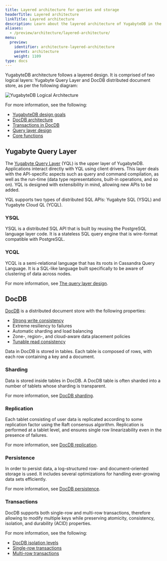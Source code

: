 ```yaml
---
title: Layered architecture for queries and storage
headerTitle: Layered architecture
linkTitle: Layered architecture
description: Learn about the layered architecture of YugabyteDB in the query layer and the storage layer.
aliases:
  - /preview/architecture/layered-architecture/
menu:
  preview:
    identifier: architecture-layered-architecture
    parent: architecture
    weight: 1109
type: docs
---
```


YugabyteDB architecture follows a layered design. It is comprised of two logical layers: Yugabyte Query Layer and DocDB distributed document store, as per the following diagram:

![YugabyteDB Logical Architecture](/images/architecture/yb-arch-new.png)

For more information, see the following:

* [YugabyteDB design goals](../design-goals/)
* [DocDB architecture](../docdb/)
* [Transactions in DocDB](../transactions/)
* [Query layer design](../query-layer/)
* [Core functions](../core-functions/)

## Yugabyte Query Layer

The [Yugabyte Query Layer](../query-layer/) (YQL) is the upper layer of YugabyteDB. Applications interact directly with YQL using client drivers. This layer deals with the API-specific aspects such as query and command compilation, as well as the run-time (data type representations, built-in operations, and so on). YQL is designed with extensibility in mind, allowing new APIs to be added.

YQL supports two types of distributed SQL APIs: Yugabyte SQL (YSQL) and Yugabyte Cloud QL (YCQL).

### YSQL

YSQL is a distributed SQL API that is built by reusing the PostgreSQL language layer code. It is a stateless SQL query engine that is wire-format compatible with PostgreSQL.

### YCQL

YCQL is a semi-relational language that has its roots in Cassandra Query Language. It is a SQL-like language built specifically to be aware of clustering of data across nodes.

For more information, see [The query layer design](../query-layer/overview/).

## DocDB

[DocDB](../docdb/) is a distributed document store with the following properties:

* [Strong write consistency](../docdb-replication/replication/#tablet-peers)
* Extreme resiliency to failures
* Automatic sharding and load balancing
* Zone-, region-, and cloud-aware data placement policies
* [Tunable read consistency](../docdb-replication/replication/#follower-reads)

Data in DocDB is stored in tables. Each table is composed of rows, with each row containing a key and a document.

### Sharding

Data is stored inside tables in DocDB. A DocDB table is often sharded into a number of tablets whose sharding is transparent.

For more information, see [DocDB sharding](../docdb-sharding/).

### Replication

Each tablet consisting of user data is replicated according to some replication factor using the Raft consensus algorithm. Replication is performed at a tablet level, and ensures single row linearizability even in the presence of failures.

For more information, see [DocDB replication](../docdb-replication/).

### Persistence

In order to persist data, a log-structured row- and document-oriented storage is used. It includes several optimizations for handling ever-growing data sets efficiently.

For more information, see [DocDB persistence](../docdb/persistence/).

### Transactions

DocDB supports both single-row and multi-row transactions, therefore allowing to modify multiple keys while preserving atomicity, consistency, isolation, and durability (ACID) properties.

For more information, see the following:

* [DocDB isolation levels](../transactions/isolation-levels/)
* [Single-row transactions](../transactions/single-row-transactions/)
* [Multi-row transactions](../transactions/distributed-txns/)
